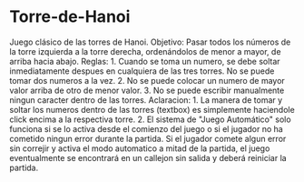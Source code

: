 # Torre-de-Hanoi
Juego clásico de las torres de Hanoi. Objetivo: Pasar todos los números de la torre izquierda a la torre derecha, ordenándolos de menor a mayor, de arriba hacia abajo. 
Reglas: 1. Cuando se toma un numero, se debe soltar inmediatamente despues en cualquiera de las tres torres. No se puede tomar dos numeros a la vez.
2. No se puede colocar un numero de mayor valor arriba de otro de menor valor.
3. No se puede escribir manualmente ningun caracter dentro de las torres.
Aclaracion: 1. La manera de tomar y soltar los numeros dentro de las torres (textbox) es simplemente haciendole click encima a la respectiva torre.
2. El sistema de "Juego Automático" solo funciona si se lo activa desde el comienzo del juego o si el jugador no ha cometido ningun error durante la partida.
Si el jugador comete algun error sin correjir y activa el modo automatico a mitad de la partida, el juego eventualmente se encontrará en un callejon sin salida
y deberá reiniciar la partida.
